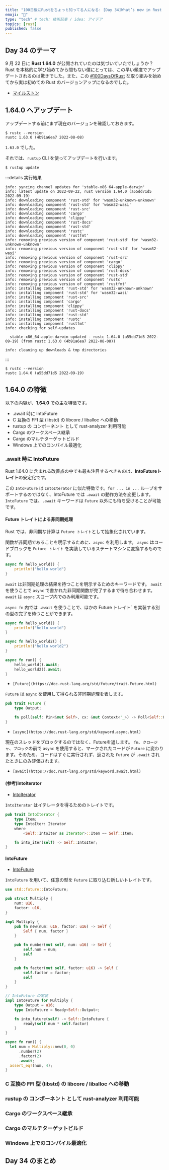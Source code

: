```yaml
---
title: "100日後にRustをちょっと知ってる人になる: [Day 34]What’s new in Rust 1.64"
emoji: "🦀"
type: "tech" # tech: 技術記事 / idea: アイデア
topics: [rust]
published: false
---
```

## Day 34 のテーマ

9 月 22 日に **Rust 1.64.0** が公開されていたのは気づいていたでしょうか？ Rust を本格的に学び始めてから間もない僕にとっては、この早い頻度でアップデートされるのは驚きでした。また、この [#100DaysOfRust](https://twitter.com/search?f=live&q=(%23100DaysOfRust)%20(from%3Ayanashin18618)&src=typed_query) な取り組みを始めてから実は初めての Rust のバージョンアップになるのでした。

- [マイルストン](https://github.com/rust-lang/rust/milestones)

## 1.64.0 へアップデート

アップデートする前にまず現在のバージョンを確認しておきます。

```shell
$ rustc --version
rustc 1.63.0 (4b91a6ea7 2022-08-08)
```

`1.63.0` でした。

それでは、`rustup` CLI を使ってアップデートを行います。

```shell
$ rustup update
```

:::details 実行結果

```shell
info: syncing channel updates for 'stable-x86_64-apple-darwin'
info: latest update on 2022-09-22, rust version 1.64.0 (a55dd71d5 2022-09-19)
info: downloading component 'rust-std' for 'wasm32-unknown-unknown'
info: downloading component 'rust-std' for 'wasm32-wasi'
info: downloading component 'rust-src'
info: downloading component 'cargo'
info: downloading component 'clippy'
info: downloading component 'rust-docs'
info: downloading component 'rust-std'
info: downloading component 'rustc'
info: downloading component 'rustfmt'
info: removing previous version of component 'rust-std' for 'wasm32-unknown-unknown'
info: removing previous version of component 'rust-std' for 'wasm32-wasi'
info: removing previous version of component 'rust-src'
info: removing previous version of component 'cargo'
info: removing previous version of component 'clippy'
info: removing previous version of component 'rust-docs'
info: removing previous version of component 'rust-std'
info: removing previous version of component 'rustc'
info: removing previous version of component 'rustfmt'
info: installing component 'rust-std' for 'wasm32-unknown-unknown'
info: installing component 'rust-std' for 'wasm32-wasi'
info: installing component 'rust-src'
info: installing component 'cargo'
info: installing component 'clippy'
info: installing component 'rust-docs'
info: installing component 'rust-std'
info: installing component 'rustc'
info: installing component 'rustfmt'
info: checking for self-updates

  stable-x86_64-apple-darwin updated - rustc 1.64.0 (a55dd71d5 2022-09-19) (from rustc 1.63.0 (4b91a6ea7 2022-08-08))

info: cleaning up downloads & tmp directories
```

:::

```shell
$ rustc --version
rustc 1.64.0 (a55dd71d5 2022-09-19)
```

## 1.64.0 の特徴

以下の内容が、**1.64.0** での主な特徴です。

- .await 時に IntoFuture
- C 互換の FFI 型 (libstd) の libcore / liballoc への移動
- rustup の コンポーネント として rust-analyzer 利用可能
- Cargo のワークスペース継承
- Cargo のマルチターゲットビルド
- Windows 上でのコンパイル最適化

### .await 時に IntoFuture

Rust 1.64.0 に含まれる改善点の中でも最も注目するべきものは、**IntoFutureトレイト**の安定化です。

この `IntoFuture` は `IntoIterator` に似た特徴です。`for ... in ...` ループをサポートするのではなく、IntoFuture では `.await` の動作方法を変更します。
`IntoFuture` では、`.await` キーワードは `Future` 以外にも待ち受けることが可能です。

#### Future トレイトによる非同期処理

Rust では、非同期な計算は `Future トレイト`として抽象化されています。

関数が非同期であることを明示するために、`async` を利用します。
`async` はコードブロックを `Future トレイト` を実装しているステートマシンに変換するものです。

```rust
async fn hello_world() {
    println!("hello world")
}
```

`await` は非同期処理の結果を待つことを明示するためのキーワードです。
`await` を使うことで `async` で書かれた非同期関数が完了するまで待ち合わせます。
`await` は `async` スコープ内でのみ利用可能です。

`async fn` 内では `.await` を使うことで、ほかの Future トレイト` を実装する別の型の完了を待つことができます。

```rust
async fn hello_world() {
    println!("hello world")
}

async fn hello_world2() {
    println!("hello world2")
}

async fn run() {
    hello_world().await;
    hello_world2().await;
}
```

- `[Future](https://doc.rust-lang.org/std/future/trait.Future.html)`

`Future` は `async` を使用して得られる非同期処理を表します。

```rust
pub trait Future {
    type Output;

    fn poll(self: Pin<&mut Self>, cx: &mut Context<'_>) -> Poll<Self::Output>;
}
```

- `[async](https://doc.rust-lang.org/std/keyword.async.html)`

現在のスレッドをブロックするのではなく、Futureを返します。
`fn`、`クロージャ`、`ブロック`の前で `async` を使用すると、マークされたコードが `Future` に変わります。そのため、コードはすぐに実行されず、返された `Future` が `.await` されたときにのみ評価されます。

- `[await](https://doc.rust-lang.org/std/keyword.await.html)`

#### (参考)IntoIterator

- [IntoIterator](https://doc.rust-lang.org/std/iter/trait.IntoIterator.html)

`IntoIterator` はイテレータを得るためのトレイトです。

```rust
pub trait IntoIterator {
    type Item;
    type IntoIter: Iterator
    where
        <Self::IntoIter as Iterator>::Item == Self::Item;

    fn into_iter(self) -> Self::IntoIter;
}
```

#### IntoFuture

- [IntoFuture](https://doc.rust-lang.org/stable/core/future/trait.IntoFuture.html)

`IntoFuture` を用いて、任意の型を `Future` に取り込む新しいトレイトです。

```rust
use std::future::IntoFuture;

pub struct Multiply {
    num: u16,
    factor: u16,
}

impl Multiply {
    pub fn new(num: u16, factor: u16) -> Self {
        Self { num, factor }
    }

    pub fn number(mut self, num: u16) -> Self {
        self.num = num;
        self
    }

    pub fn factor(mut self, factor: u16) -> Self {
        self.factor = factor;
        self
    }
}

// IntoFuture の実装
impl IntoFuture for Multiply {
    type Output = u16;
    type IntoFuture = Ready<Self::Output>;

    fn into_future(self) -> Self::IntoFuture {
        ready(self.num * self.factor)
    }
}

async fn run() {
  let num = Multiply::new(0, 0)
      .number(2)
      .factor(2)
      .await;
  assert_eq!(num, 4);
}
```

### C 互換の FFI 型 (libstd) の libcore / liballoc への移動
### rustup の コンポーネント として rust-analyzer 利用可能
### Cargo のワークスペース継承
### Cargo のマルチターゲットビルド
### Windows 上でのコンパイル最適化

## Day 34 のまとめ
